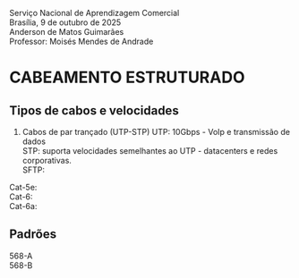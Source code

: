 Serviço Nacional de Aprendizagem Comercial  
Brasília, 9 de outubro de 2025  
Anderson de Matos Guimarães  
Professor: Moisés Mendes de Andrade  

# CABEAMENTO ESTRUTURADO

## Tipos de cabos e velocidades

1. Cabos de par trançado (UTP-STP) 
   UTP: 10Gbps - VoIp e transmissão de dados  
   STP: suporta velocidades semelhantes ao UTP - datacenters e redes corporativas.  
   SFTP:

Cat-5e:   
Cat-6:  
Cat-6a:  

## Padrões

568-A  
568-B

